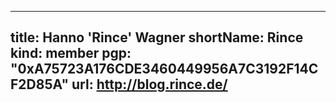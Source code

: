 -----
title: Hanno 'Rince' Wagner
shortName: Rince
kind: member
pgp: "0xA75723A176CDE3460449956A7C3192F14CF2D85A"
url: http://blog.rince.de/
-----
